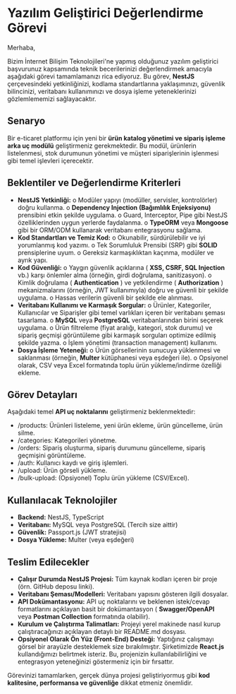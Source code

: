 # Yazılım Geliştirici Değerlendirme Görevi

Merhaba,

Bizim İnternet Bilişim Teknolojileri'ne yapmış olduğunuz yazılım geliştirici başvurunuz kapsamında
teknik becerilerinizi değerlendirmek amacıyla aşağıdaki görevi tamamlamanızı rica ediyoruz. Bu görev,
**NestJS** çerçevesindeki yetkinliğinizi, kodlama standartlarına yaklaşımınızı, güvenlik bilincinizi,
veritabanı kullanımınızı ve dosya işleme yeteneklerinizi gözlemlememizi sağlayacaktır.

## Senaryo

Bir e-ticaret platformu için yeni bir **ürün katalog yönetimi ve sipariş işleme arka uç modülü**
geliştirmeniz gerekmektedir. Bu modül, ürünlerin listelenmesi, stok durumunun yönetimi ve müşteri
siparişlerinin işlenmesi gibi temel işlevleri içerecektir.

## Beklentiler ve Değerlendirme Kriterleri

- **NestJS Yetkinliği:**
    o Modüler yapıyı (modüller, servisler, kontrolörler) doğru kullanma.
    o **Dependency Injection (Bağımlılık Enjeksiyonu)** prensibini etkin şekilde uygulama.
    o Guard, Interceptor, Pipe gibi NestJS özelliklerinden uygun yerlerde faydalanma.
    o **TypeORM** veya **Mongoose** gibi bir ORM/ODM kullanarak veritabanı entegrasyonu
       sağlama.
- **Kod Standartları ve Temiz Kod:**
    o Okunabilir, sürdürülebilir ve iyi yorumlanmış kod yazımı.
    o Tek Sorumluluk Prensibi (SRP) gibi **SOLID** prensiplerine uyum.
    o Gereksiz karmaşıklıktan kaçınma, modüler ve ayrık yapı.
- **Kod Güvenliği:**
    o Yaygın güvenlik açıklarına ( **XSS, CSRF, SQL Injection** vb.) karşı önlemler alma (örneğin,
       girdi doğrulama, sanitizasyon).
    o Kimlik doğrulama ( **Authentication** ) ve yetkilendirme ( **Authorization** ) mekanizmalarını
       (örneğin, JWT kullanımıyla) doğru ve güvenli bir şekilde uygulama.
    o Hassas verilerin güvenli bir şekilde ele alınması.
- **Veritabanı Kullanımı ve Karmaşık Sorgular:**
    o Ürünler, Kategoriler, Kullanıcılar ve Siparişler gibi temel varlıkları içeren bir veritabanı
       şeması tasarlama.
    o **MySQL** veya **PostgreSQL** veritabanlarından birini seçerek uygulama.
    o Ürün filtreleme (fiyat aralığı, kategori, stok durumu) ve sipariş geçmişi görüntüleme gibi
       karmaşık sorguları optimize edilmiş şekilde yazma.
    o İşlem yönetimi (transaction management) kullanımı.
- **Dosya İşleme Yeteneği:**
    o Ürün görsellerinin sunucuya yüklenmesi ve saklanması (örneğin, **Multer** kütüphanesi
       veya eşdeğeri ile).
    o Opsiyonel olarak, CSV veya Excel formatında toplu ürün yükleme/indirme özelliği
       ekleme.


## Görev Detayları

Aşağıdaki temel **API uç noktalarını** geliştirmeniz beklenmektedir:

- /products: Ürünleri listeleme, yeni ürün ekleme, ürün güncelleme, ürün silme.
- /categories: Kategorileri yönetme.
- /orders: Sipariş oluşturma, sipariş durumunu güncelleme, sipariş geçmişini görüntüleme.
- /auth: Kullanıcı kaydı ve giriş işlemleri.
- /upload: Ürün görseli yükleme.
- /bulk-upload: (Opsiyonel) Toplu ürün yükleme (CSV/Excel).

## Kullanılacak Teknolojiler

- **Backend:** NestJS, TypeScript
- **Veritabanı:** MySQL veya PostgreSQL (Tercih size aittir)
- **Güvenlik:** Passport.js (JWT stratejisi)
- **Dosya Yükleme:** Multer (veya eşdeğeri)

## Teslim Edilecekler

- **Çalışır Durumda NestJS Projesi:** Tüm kaynak kodları içeren bir proje (örn. GitHub deposu linki).
- **Veritabanı Şeması/Modelleri:** Veritabanı yapısını gösteren ilgili dosyalar.
- **API Dokümantasyonu:** API uç noktalarını ve beklenen istek/cevap formatlarını açıklayan basit
    bir dokümantasyon ( **Swagger/OpenAPI** veya **Postman Collection** formatında olabilir).
- **Kurulum ve Çalıştırma Talimatları:** Projeyi yerel makinede nasıl kurup çalıştıracağınızı
    açıklayan detaylı bir README.md dosyası.
- **Opsiyonel Olarak Ön Yüz (Front-End) Desteği:** Yaptığınız çalışmayı görsel bir arayüzle
    desteklemek size bırakılmıştır. Şirketimizde **React.js** kullandığımızı belirtmek isteriz. Bu,
    projenizin kullanılabilirliğini ve entegrasyon yeteneğinizi göstermeniz için bir fırsattır.

Görevinizi tamamlarken, gerçek dünya projesi geliştiriyormuş gibi **kod kalitesine, performansa ve
güvenliğe** dikkat etmeniz önemlidir.

